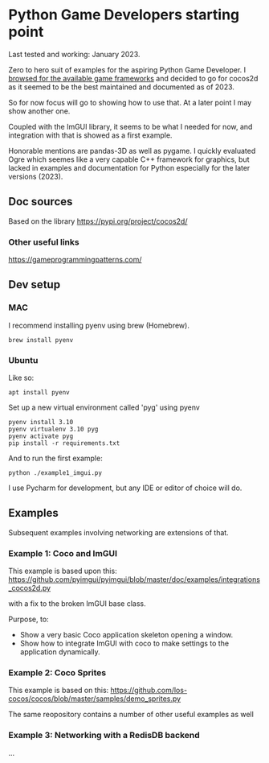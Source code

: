 # Python Game Developers starting point
Last tested and working: January 2023.

Zero to hero suit of examples for the aspiring Python Game Developer. I
[browsed for the available game frameworks](https://geekflare.com/python-game-development-libraries-frameworks/) 
and decided to go for cocos2d as it seemed to be the best maintained and documented as of 2023.

So for now focus will go to showing how to use that. At a later point I may show another one.

Coupled with the ImGUI library, it seems to be what I needed for now, and integration with that is
showed as a first example.

Honorable mentions are pandas-3D as well as pygame. I quickly evaluated Ogre which seemes like
a very capable C++ framework for graphics, but lacked in examples and documentation for Python
especially for the later versions (2023).

## Doc sources
Based on the library https://pypi.org/project/cocos2d/

### Other useful links

https://gameprogrammingpatterns.com/

## Dev setup

### MAC
I recommend installing pyenv using brew (Homebrew).

    brew install pyenv

### Ubuntu
Like so:

    apt install pyenv

Set up a new virtual environment called 'pyg' using pyenv
 
    pyenv install 3.10
    pyenv virtualenv 3.10 pyg
    pyenv activate pyg
    pip install -r requirements.txt

And to run the first example:

    python ./example1_imgui.py

I use Pycharm for development, but any IDE or editor of choice will do.

## Examples

Subsequent examples involving networking are extensions of that.

### Example 1: Coco and ImGUI

This example is based upon this: https://github.com/pyimgui/pyimgui/blob/master/doc/examples/integrations_cocos2d.py

with a fix to the broken ImGUI base class.

Purpose, to:
- Show a very basic Coco application skeleton opening a window.
- Show how to integrate ImGUI with coco to make settings to the application dynamically.


### Example 2: Coco Sprites

This example is based on this: https://github.com/los-cocos/cocos/blob/master/samples/demo_sprites.py

The same reopository contains a number of other useful examples as well


### Example 3: Networking with a RedisDB backend
...
